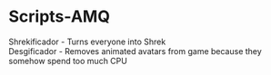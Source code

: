 # Scripts-AMQ
Shrekificador - Turns everyone into Shrek <br />
Desgificador - Removes animated avatars from game because they somehow spend too much CPU
